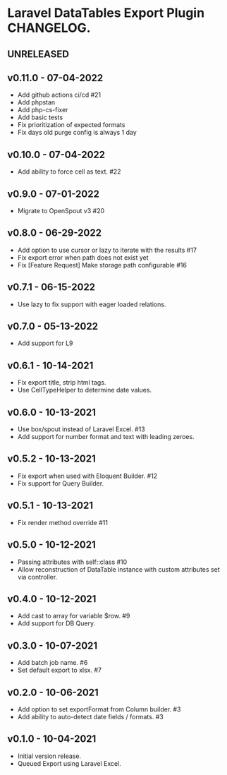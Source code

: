 # Laravel DataTables Export Plugin CHANGELOG.

## UNRELEASED

## v0.11.0 - 07-04-2022

- Add github actions ci/cd #21
- Add phpstan 
- Add php-cs-fixer 
- Add basic tests 
- Fix prioritization of expected formats 
- Fix days old purge config is always 1 day

## v0.10.0 - 07-04-2022

- Add ability to force cell as text. #22

## v0.9.0 - 07-01-2022

- Migrate to OpenSpout v3 #20

## v0.8.0 - 06-29-2022

- Add option to use cursor or lazy to iterate with the results #17
- Fix export error when path does not exist yet
- Fix [Feature Request] Make storage path configurable #16

## v0.7.1 - 06-15-2022

- Use lazy to fix support with eager loaded relations.

## v0.7.0 - 05-13-2022

- Add support for L9

## v0.6.1 - 10-14-2021

- Fix export title, strip html tags.
- Use CellTypeHelper to determine date values.

## v0.6.0 - 10-13-2021

- Use box/spout instead of Laravel Excel. #13
- Add support for number format and text with leading zeroes.

## v0.5.2 - 10-13-2021

- Fix export when used with Eloquent Builder. #12
- Fix support for Query Builder.

## v0.5.1 - 10-13-2021

- Fix render method override #11

## v0.5.0 - 10-12-2021

- Passing attributes with self::class #10
- Allow reconstruction of DataTable instance with custom attributes set via controller.

## v0.4.0 - 10-12-2021

- Add cast to array for variable $row. #9
- Add support for DB Query.

## v0.3.0 - 10-07-2021

- Add batch job name. #6
- Set default export to xlsx. #7

## v0.2.0 - 10-06-2021

- Add option to set exportFormat from Column builder. #3
- Add ability to auto-detect date fields / formats. #3

## v0.1.0 - 10-04-2021

- Initial version release.
- Queued Export using Laravel Excel.
